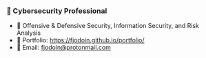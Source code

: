 ###  🤖 Cybersecurity Professional
- 🧰 Offensive & Defensive Security, Information Security, and Risk Analysis
- 👤 Portfolio: https://fjodoin.github.io/portfolio/
- 📧 Email: fjodoin@protonmail.com
